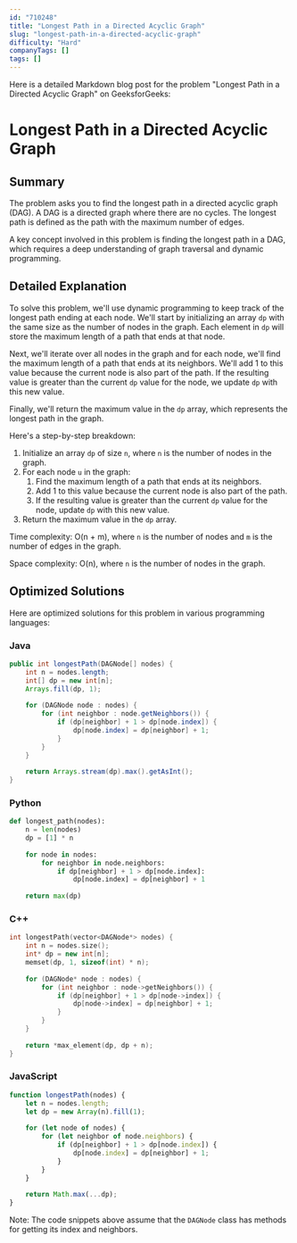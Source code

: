 ```yaml
---
id: "710248"
title: "Longest Path in a Directed Acyclic Graph"
slug: "longest-path-in-a-directed-acyclic-graph"
difficulty: "Hard"
companyTags: []
tags: []
---
```


Here is a detailed Markdown blog post for the problem "Longest Path in a Directed Acyclic Graph" on GeeksforGeeks:

**Longest Path in a Directed Acyclic Graph**
===============================

## Summary
The problem asks you to find the longest path in a directed acyclic graph (DAG). A DAG is a directed graph where there are no cycles. The longest path is defined as the path with the maximum number of edges.

A key concept involved in this problem is finding the longest path in a DAG, which requires a deep understanding of graph traversal and dynamic programming.

## Detailed Explanation
To solve this problem, we'll use dynamic programming to keep track of the longest path ending at each node. We'll start by initializing an array `dp` with the same size as the number of nodes in the graph. Each element in `dp` will store the maximum length of a path that ends at that node.

Next, we'll iterate over all nodes in the graph and for each node, we'll find the maximum length of a path that ends at its neighbors. We'll add 1 to this value because the current node is also part of the path. If the resulting value is greater than the current `dp` value for the node, we update `dp` with this new value.

Finally, we'll return the maximum value in the `dp` array, which represents the longest path in the graph.

Here's a step-by-step breakdown:

1. Initialize an array `dp` of size `n`, where `n` is the number of nodes in the graph.
2. For each node `u` in the graph:
   1. Find the maximum length of a path that ends at its neighbors.
   2. Add 1 to this value because the current node is also part of the path.
   3. If the resulting value is greater than the current `dp` value for the node, update `dp` with this new value.
3. Return the maximum value in the `dp` array.

Time complexity: O(n + m), where `n` is the number of nodes and `m` is the number of edges in the graph.

Space complexity: O(n), where `n` is the number of nodes in the graph.

## Optimized Solutions
Here are optimized solutions for this problem in various programming languages:

### Java
```java
public int longestPath(DAGNode[] nodes) {
    int n = nodes.length;
    int[] dp = new int[n];
    Arrays.fill(dp, 1);
    
    for (DAGNode node : nodes) {
        for (int neighbor : node.getNeighbors()) {
            if (dp[neighbor] + 1 > dp[node.index]) {
                dp[node.index] = dp[neighbor] + 1;
            }
        }
    }
    
    return Arrays.stream(dp).max().getAsInt();
}
```

### Python
```python
def longest_path(nodes):
    n = len(nodes)
    dp = [1] * n
    
    for node in nodes:
        for neighbor in node.neighbors:
            if dp[neighbor] + 1 > dp[node.index]:
                dp[node.index] = dp[neighbor] + 1
    
    return max(dp)
```

### C++
```cpp
int longestPath(vector<DAGNode*> nodes) {
    int n = nodes.size();
    int* dp = new int[n];
    memset(dp, 1, sizeof(int) * n);
    
    for (DAGNode* node : nodes) {
        for (int neighbor : node->getNeighbors()) {
            if (dp[neighbor] + 1 > dp[node->index]) {
                dp[node->index] = dp[neighbor] + 1;
            }
        }
    }
    
    return *max_element(dp, dp + n);
}
```

### JavaScript
```javascript
function longestPath(nodes) {
    let n = nodes.length;
    let dp = new Array(n).fill(1);
    
    for (let node of nodes) {
        for (let neighbor of node.neighbors) {
            if (dp[neighbor] + 1 > dp[node.index]) {
                dp[node.index] = dp[neighbor] + 1;
            }
        }
    }
    
    return Math.max(...dp);
}
```

Note: The code snippets above assume that the `DAGNode` class has methods for getting its index and neighbors.